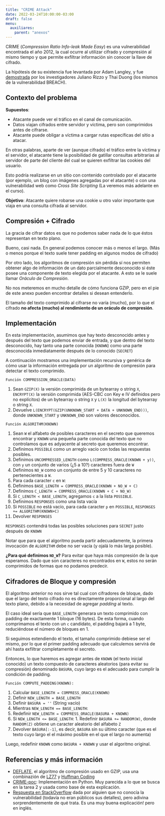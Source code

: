 ```yaml
---
title: "CRIME Attack"
date: 2022-03-24T10:00:00-03:00
draft: false
menu:
  auxiliares:
    parent: "anexos"
---
```


CRIME (_Compression Ratio Info-leak Made Easy_) es una vulnerabilidad encontrada el año 2012, la cual ocurre al utilizar cifrado y compresión al mismo tiempo y que permite exfiltrar información sin conocer la llave de cifrado.

La hipótesis de su existencia fue levantada por Adam Langley, y fue [demostrada](https://docs.google.com/presentation/d/11eBmGiHbYcHR9gL5nDyZChu_-lCa2GizeuOfaLU2HOU) por los investigadores Juliano Rizzo y Thai Duong (los mismos de la vulnerabilidad BREACH).

## Contexto del problema

**Supuestos**:

* Atacante puede ver el tráfico en el canal de comunicación.
* Datos viajan cifrados entre servidor y víctima, pero son comprimidos antes de cifrarse.
* Atacante puede obligar a víctima a cargar rutas específicas del sitio a atacar.

En otras palabras, aparte de ver (aunque cifrado) el tráfico entre la víctima y el servidor, el atacante tiene la posibilidad de gatillar consultas arbitrarias al servidor de parte del cliente del cual se quieren exfiltrar las cookies del usuario.

Esto podría realizarse en un sitio con contenido controlado por el atacante (por ejemplo, un blog con imágenes agregadas por el atacante) o con una vulnerabilidad web como _Cross Site Scripting_ (La veremos más adelante en el curso).

**Objetivo**: Atacante quiere robarse una cookie u otro valor importante que viaja en una consulta cifrada al servidor.

## Compresión + Cifrado

La gracia de cifrar datos es que no podemos saber nada de lo que éstos representan en texto plano.

Bueno, casi nada. En general podemos conocer más o menos el largo. (Más o menos porque el texto suele tener padding en algunos modos de cifrado)

Por otro lado, los algoritmos de compresión sin pérdida sí nos permiten obtener algo de información de un dato parcialmente desconocido si éste posee una componente de texto elegida por el atacante. A esto se le suele llamar *Oráculo de Compresión*.

No nos meteremos en mucho detalle de cómo funciona GZIP, pero en el pie de este anexo pueden encontrar detalles si desean entenderlo.

El tamaño del texto comprimido al cifrarse no varía (mucho), por lo que el cifrado **no afecta (mucho) al rendimiento de un oráculo de compresión**.

## Implementación 

En esta implementación, asumimos que hay texto desconocido antes y después del texto que podemos enviar de entrada, y que dentro del texto desconocido, hay tanto una parte conocida (`KNOWN`) como una parte desconocida inmediatamente después de lo conocido (`SECRET`)

A continuación mostramos una implementación recursiva y genérica de cómo usar la información entregada por un algoritmo de compresión para detectar el texto comprimido.


`Función COMPRESSION_ORACLE(DATA)`
1. Sean `GZIP(X)` la versión comprimida de un bytearray o string `X`, `ENCRYPT(X)` la versión comprimida (AES-CBC con Key e IV definidos pero no explícitos) de un bytearray o string `X` y `L(X)` la longitud del bytearray o string `X`.
1. Devuelve `L(ENCRYPT(GZIP(UNKNOWN_START + DATA + UNKNOWN_END)))`, donde `UNKNOWN_START` y `UNKNOWN_END` son valores desconocidos.

`Función ALGORITHM(KNOWN)`
1. Sean `W` el alfabeto de posibles caracteres en el secreto que queremos encontrar y `KNOWN` una pequeña parte conocida del texto que no controlamos que es adyacente al secreto que queremos encontrar.
1. Definimos `POSSIBLE` como un arreglo vacío con todas las respuestas posibles.
1. Definimos `UNCOMPRESSED_LENGTH` como `L(COMPRESS_ORACLE(KNOWN + y))`, con `y` un conjunto de varios (¿5 a 10?) caracteres fuera de `W`
1. Definimos `NO_W` como un conjunto de entre 5 y 10 caracteres no pertenecientes a `W`.
1. Para cada caracter `c` en `W`:
  1. Definimos `BASE_LENGTH = COMPRESS_ORACLE(KNOWN + NO_W + C)`
  1. Definimos `C_LENGTH = COMPRESS_ORACLE(KNOWN + C + NO_W)`
  1. Si `C_LENGTH < BASE_LENGTH`, agregamos `c` a la lista `POSSIBLE`.
1. Definimos `RESPONSES` como una lista vacía
1. Si `POSSIBLE` no está vacío, para cada caracter `p` en `POSSIBLE`, `RESPONSES += ALGORITHM(KNOWN+C)`
1. Devolver `RESPONSES`

`RESPONSES` contendrá todas las posibles soluciones para `SECRET` justo después de `KNOWN`

Notar que para que el algoritmo pueda partir adecuadamente, la primera invocación de `ALGORITHM` debe no ser vacía (y ojalá lo más larga posible).

**¿Para qué definimos `NO_W`?** Para evitar que haya más compresión de la que esperamos. Dado que son caracteres no encontrados en `W`, estos no serán comprimidos de formas que no podamos predecir.


## Cifradores de Bloque y compresión

El algoritmo anterior no nos sirve tal cual con cifradores de bloque, dado que el largo del texto cifrado no es directamente proporcional al largo del texto plano, debido a la necesidad de agregar _padding_ al texto.

El caso ideal sería que `BASE_LENGTH` generara un texto comprimido con padding de exactamente 1 bloque (16 bytes). De esta forma, cuando comprimamos el texto con un `c` candidato, el padding bajará a 1 byte, reduciéndose el número de bloques en 1.

Si seguimos extendiendo el texto, el tamaño comprimido debiese ser el mismo, por lo que el primer padding adecuado que calculemos servirá de ahí hasta exfiltrar completamente el secreto.

Entonces, lo que haremos es agregar antes de `KNOWN` (el texto inicial conocido) un texto compuesto de caracteres aleatorios (para evitar su compresión) denominado `BASURA`, cuyo largo es el adecuado para cumplir la condición de padding.

`Función COMPUTE_PADDING(KNOWN):`
1. Calcular `BASE_LENGTH = COMPRESS_ORACLE(KNOWN)`
1. Definir `NEW_LENGTH = BASE_LENGTH`
1. Definir `BASURA = ''` (String vacío)
1. Mientras `NEW_LENGTH == BASE_LENGTH`:
  1. Redefinir `NEW_LENGTH = COMPRESS_ORACLE(BASURA + KNOWN)`
  1. Si `NEW_LENGTH <= BASE_LENGTH`:
    1. Redefinir `BASURA += RANDOM(W)`, donde `RANDOM(Z)` obtiene un caracter aleatorio del alfabeto `Z`
1. Devolver `BASURA[:-1]`, es decir, `BASURA` sin su último caracter (que es el texto cuyo largo el el máximo posible en el que el largo no aumenta)

Luego, redefinir `KNOWN` como `BASURA + KNOWN` y usar el algoritmo original.

## Referencias y más información

* [DEFLATE](https://zlib.net/feldspar.html), el algoritmo de compresión usado en GZIP, usa una combinazión de [LZ77](https://archive.ph/20130107232302/http://oldwww.rasip.fer.hr/research/compress/algorithms/fund/lz/lz77.html) y [Huffman Coding](https://courses.cs.washington.edu/courses/cse143/10su/lectures/8-13/22-huffman.pdf)
* [CRIME-poc](https://github.com/mpgn/CRIME-poc/blob/master/CRIME-cbc-poc.py): Implementación en Python. Muy parecida a lo que se busca en la tarea 2 y usada como base de esta explicación.
* [Respuesta en StackOverflow](https://security.stackexchange.com/questions/19911/crime-how-to-beat-the-beast-successor) dada por alguien que no conocía la vulnerabilidad (todavía no eran públicos sus detalles), pero adivina sorprendentemente de qué trata. Es una muy buena explicación! pero en inglés.